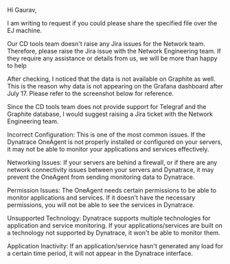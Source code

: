 Hi Gaurav,

I am writing to request if you could please share the specified file over the EJ machine.


Our CD tools team doesn't raise any Jira issues for the Network team. Therefore, please raise the Jira issue with the Network Engineering team. If they require any assistance or details from us, we will be more than happy to help

After checking, I noticed that the data is not available on Graphite as well. This is the reason why data is not appearing on the Grafana dashboard after July 17. Please refer to the screenshot below for reference.

Since the CD tools team does not provide support for Telegraf and the Graphite database, I would suggest raising a Jira ticket with the Network Engineering team.





Incorrect Configuration: This is one of the most common issues. If the Dynatrace OneAgent is not properly installed or configured on your servers, it may not be able to monitor your applications and services effectively.

Networking Issues: If your servers are behind a firewall, or if there are any network connectivity issues between your servers and Dynatrace, it may prevent the OneAgent from sending monitoring data to Dynatrace.

Permission Issues: The OneAgent needs certain permissions to be able to monitor applications and services. If it doesn't have the necessary permissions, you will not be able to see the services in Dynatrace.

Unsupported Technology: Dynatrace supports multiple technologies for application and service monitoring. If your applications/services are built on a technology not supported by Dynatrace, it won't be able to monitor them.

Application Inactivity: If an application/service hasn't generated any load for a certain time period, it will not appear in the Dynatrace interface.
